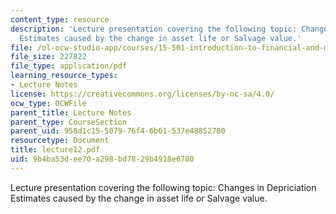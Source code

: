 ```yaml
---
content_type: resource
description: 'Lecture presentation covering the following topic: Changes in Depriciation
  Estimates caused by the change in asset life or Salvage value.'
file: /ol-ocw-studio-app/courses/15-501-introduction-to-financial-and-managerial-accounting-spring-2004/9b4ba53dee70a298bd7829b4918e6780_lecture12.pdf
file_size: 227822
file_type: application/pdf
learning_resource_types:
- Lecture Notes
license: https://creativecommons.org/licenses/by-nc-sa/4.0/
ocw_type: OCWFile
parent_title: Lecture Notes
parent_type: CourseSection
parent_uid: 958d1c15-5079-76f4-6b61-537e48852700
resourcetype: Document
title: lecture12.pdf
uid: 9b4ba53d-ee70-a298-bd78-29b4918e6780
---
```

Lecture presentation covering the following topic: Changes in Depriciation Estimates caused by the change in asset life or Salvage value.